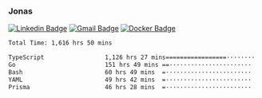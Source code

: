 ### Jonas
[![Linkedin Badge](https://img.shields.io/badge/-Jonas%20Neto-9933F7?style=flat-square&logo=Linkedin&logoColor=white&link=https://www.linkedin.com/in/jonas-nogueira-neto/)](https://www.linkedin.com/in/jonas-nogueira-neto/)
[![Gmail Badge](https://img.shields.io/badge/-nogueiraneto.jonas@gmail.com-9933F7?style=flat-square&logo=Gmail&logoColor=white&link=mailto:nogueiraneto.jonas@gmail.com)](mailto:nogueiraneto.jonas@gmail.com)
[![Docker Badge](https://img.shields.io/badge/-DockerHub-9933F7?style=flat-square&logo=Docker&logoColor=white&link=https://hub.docker.com/u/jonasssneto)](https://hub.docker.com/u/jonasssneto)


<!--START_SECTION:waka-->

```txt
Total Time: 1,616 hrs 50 mins

TypeScript                 1,126 hrs 27 mins=================········   68.85 %
Go                         151 hrs 49 mins ==·······················   09.28 %
Bash                       60 hrs 49 mins  =························   03.72 %
YAML                       49 hrs 42 mins  =························   03.04 %
Prisma                     46 hrs 28 mins  =························   02.84 %
```

<!--END_SECTION:waka-->
###
